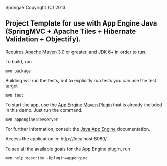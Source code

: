 Springae
Copyright (C) 2013.

## Project Template for use with App Engine Java (SpringMVC + Apache Tiles + Hibernate Validation + Objectify).

Requires [Apache Maven](http://maven.apache.org) 3.0 or greater, and JDK 6+ in order to run.

To build, run

    mvn package

Building will run the tests, but to explicitly run tests you can use the test target

    mvn test

To start the app, use the [App Engine Maven Plugin](http://code.google.com/p/appengine-maven-plugin/) that is already included in this demo.  Just run the command.

    mvn appengine:devserver

For further information, consult the [Java App Engine](https://developers.google.com/appengine/docs/java/overview) documentation.

Access the application in: http://localhost:8080/

To see all the available goals for the App Engine plugin, run

    mvn help:describe -Dplugin=appengine
